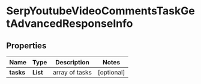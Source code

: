 # SerpYoutubeVideoCommentsTaskGetAdvancedResponseInfo


## Properties

| Name | Type | Description | Notes |
|------------ | ------------- | ------------- | -------------|
**tasks** | **List<SerpYoutubeVideoCommentsTaskGetAdvancedTaskInfo>** | array of tasks |[optional]|